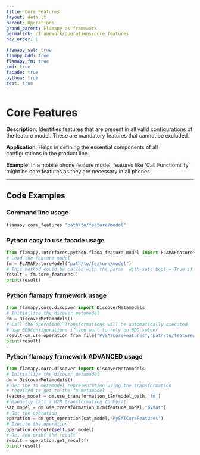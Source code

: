 ```yaml
---
title: Core Features
layout: default
parent: Operations
grand_parent: Flamapy as framework
permalink: /framework/operations/core_features
nav_order: 1

flamapy_sat: true
flampy_bdd: true
flamapy_fm: true
cmd: true
facade: true
python: true
rest: true
---
```


# Core Features

**Description**: 
Identifies features that are present in all valid configurations of the feature model. These are mandatory features that cannot be excluded.

**Application**: 
Helps in defining the essential components of all configurations in the product line.

**Example**: 
In a mobile phone feature model, features like 'Call Functionality' might be core features as they are necessary in all phones.


---
## Code Examples

### Command line usage
```bash
flamapy core_features "path/to/feature/model"
```

### Python easy to use facade usage
```python
from flamapy.interfaces.python.flama_feature_model import FLAMAFeatureModel
# Load the feature model
fm = FLAMAFeatureModel("path/to/feature/model")
# This method could be called with the param  with_sat: bool = True if you want to force pysat (useful for WASM enviroments) 
result = fm.core_features() 
print(result)
```

### Python flamapy framework usage
```python
from flamapy.core.discover import DiscoverMetamodels
# Initiallize the dicover metamodel
dm = DiscoverMetamodels()
# Call the operation. Transformations will be automatically executed
# Use BDDConfigurations if you want to rely on BDD solver
result=dm.use_operation_from_file("PySATCoreFeatures","path/to/feature/model")
print(result)
```
### Python flamapy framework **ADVANCED** usage
```python
from flamapy.core.discover import DiscoverMetamodels
# Initiallize the dicover metamodel
dm = DiscoverMetamodels()
# Get the fm metamodel representation using the transformation 
# required to get to the fm metamodel
feature_model = dm.use_transformation_t2m(model_path,'fm') 
# Manuelly call a M2M transformation to Pysat
sat_model = dm.use_transformation_m2m(feature_model,"pysat")
# Get the operation
operation = dm.get_operation(sat_model,'PySATCoreFeatures')
# Execute the operation
operation.execute(self.sat_model)
# Get and print the result
result = operation.get_result()
print(result)
```
